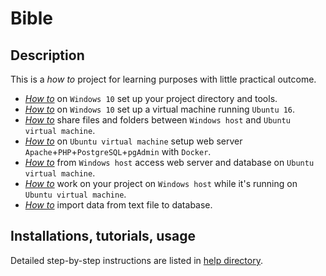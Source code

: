 # Bible

## Description

This is a _how to_ project for learning purposes with little practical outcome.
* _[How to](help/)_ on `Windows 10` set up your project directory and tools.
* _[How to](help/)_ on `Windows 10` set up a virtual machine running `Ubuntu 16`.
* _[How to](help/)_ share files and folders between `Windows host` and `Ubuntu virtual machine`.
* _[How to](help/)_ on `Ubuntu virtual machine` setup web server `Apache`+`PHP`+`PostgreSQL`+`pgAdmin` with `Docker`.
* _[How to](help/)_ from `Windows host` access web server and database on `Ubuntu virtual machine`.
* _[How to](help/)_ work on your project on `Windows host` while it's running on `Ubuntu virtual machine`.
* _[How to](help/)_ import data from text file to database.

## Installations, tutorials, usage

Detailed step-by-step instructions are listed in [help directory](help/01.Index.md).
